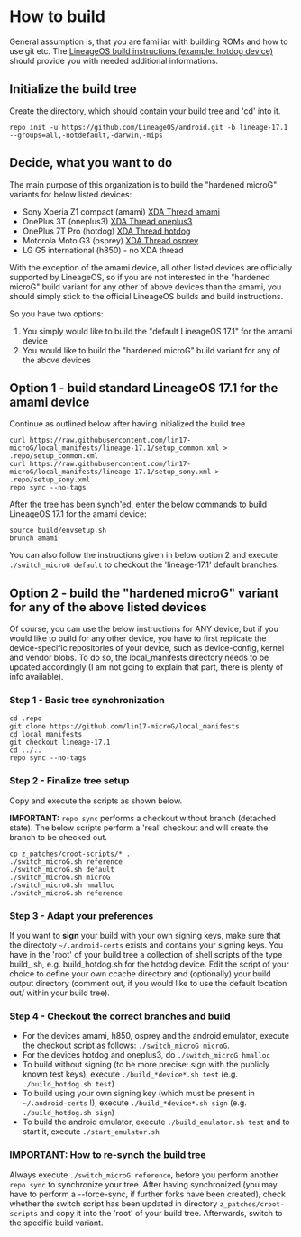 # How to build
General assumption is, that you are familiar with building ROMs and how to use git etc.
The [LineageOS build instructions (example: hotdog device)](https://wiki.lineageos.org/devices/hotdog/build) should provide you with needed additional informations. 

## Initialize the build tree
Create the directory, which should contain your build tree and 'cd' into it.
```Shell session
repo init -u https://github.com/LineageOS/android.git -b lineage-17.1 --groups=all,-notdefault,-darwin,-mips
```

## Decide, what you want to do
The main purpose of this organization is to build the "hardened microG" variants for below listed devices:
- Sony Xperia Z1 compact (amami) [XDA Thread amami](https://forum.xda-developers.com/t/rom-unofficial-10-0-signed-ota-lineage-os-17-1-for-xperia-z1-compact.4007983/)
- OnePlus 3T (oneplus3) [XDA Thread oneplus3](https://forum.xda-developers.com/t/rom-unofficial-10-0-microg-signed-hardened-lineageos-17-1-oneplus-3-3t.4219383/)
- OnePlus 7T Pro (hotdog) [XDA Thread hotdog](https://forum.xda-developers.com/t/rom-unofficial-10-0-microg-signed-hardened-lineageos-17-1-oneplus-7t-pro.4222945/)
- Motorola Moto G3 (osprey) [XDA Thread osprey](https://forum.xda-developers.com/t/rom-unofficial-10-0-0-microg-signed-lineageos-17-1-for-motorola-g3-osprey.4218515/)
- LG G5 international (h850) - no XDA thread

With the exception of the amami device, all other listed devices are officially supported by LineageOS, so if you are not interested in the "hardened microG" 
build variant for any other of above devices than the amami, you should simply stick to the official LineageOS builds and build instructions. 

So you have two options:
1. You simply would like to build the "default LineageOS 17.1" for the amami device
2. You would like to build the "hardened microG" build variant for any of the above devices

## Option 1 - build standard LineageOS 17.1 for the amami device
Continue as outlined below after having initialized the build tree
```Shell session
curl https://raw.githubusercontent.com/lin17-microG/local_manifests/lineage-17.1/setup_common.xml > .repo/setup_common.xml
curl https://raw.githubusercontent.com/lin17-microG/local_manifests/lineage-17.1/setup_sony.xml > .repo/setup_sony.xml
repo sync --no-tags
```
After the tree has been synch'ed, enter the below commands to build LineageOS 17.1 for the amami device:
```Shell session
source build/envsetup.sh
brunch amami
```
You can also follow the instructions given in below option 2 and execute `./switch_microG default` to checkout the 'lineage-17.1' default branches.

## Option 2 - build the "hardened microG" variant for any of the above listed devices
Of course, you can use the below instructions for ANY device, but if you would like to build for any other device, 
you have to first replicate the device-specific repositories of your device, such as device-config, kernel and vendor blobs. 
To do so, the local_manifests directory needs to be updated accordingly (I am not going to explain that part, there is plenty of info available).

### Step 1 - Basic tree synchronization
```Shell session
cd .repo
git clone https://github.com/lin17-microG/local_manifests 
cd local_manifests 
git checkout lineage-17.1
cd ../.. 
repo sync --no-tags
```

### Step 2 - Finalize tree setup
Copy and execute the scripts as shown below. 

**IMPORTANT:** `repo sync` performs a checkout without branch (detached state). 
The below scripts perform a 'real' checkout and will create the branch to be checked out. 
```Shell session
cp z_patches/croot-scripts/* .
./switch_microG.sh reference
./switch_microG.sh default
./switch_microG.sh microG
./switch_microG.sh hmalloc
./switch_microG.sh reference
```

### Step 3 - Adapt your preferences
If you want to **sign** your build with your own signing keys, make sure that the directoty `~/.android-certs` exists and contains your signing keys.
You have in the 'root' of your build tree a collection of shell scripts of the type build_<devicename>.sh, e.g. build_hotdog.sh for the hotdog device.
Edit the script of your choice to define your own ccache directory and (optionally) your build output directory (comment out, if you would like to use 
the default location out/ within your build tree).

### Step 4 - Checkout the correct branches and build
- For the devices amami, h850, osprey and the android emulator, execute the checkout script as follows: `./switch_microG microG`.
- For the devices hotdog and oneplus3, do `./switch_microG hmalloc`
- To build without signing (to be more precise: sign with the publicly known test keys), execute `./build_*device*.sh test` (e.g. `./build_hotdog.sh test`)
- To build using your own signing key (which must be present in `~/.android-certs` !), execute `./build_*device*.sh sign` (e.g. `./build_hotdog.sh sign`)
- To build the android emulator, execute `./build_emulator.sh test` and to start it, execute `./start_emulator.sh`

### IMPORTANT: How to re-synch the build tree
Always execute `./switch_microG reference`, before you perform another `repo sync` to synchronize your tree.
After having synchronized (you may have to perform a --force-sync, if further forks have been created), check whether the switch script has been updated in directory `z_patches/croot-scripts` and copy it into the 'root' of your build tree. Afterwards, switch to the specific build variant. 








